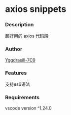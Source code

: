 # axios snippets
### Description
超好用的 axios 代码段

### Author

[Yggdrasill-7C9](mailto:0x31f9f17@gmai.com)

### Features

支持es6语法

### Requirements
vscode version ^1.24.0

